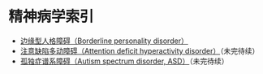 ﻿# 精神病学索引
- [边缘型人格障碍（Borderline personality disorder）](/psychiatry/BPD)
- [注意缺陷多动障碍（Attention deficit hyperactivity disorder）](/psychiatry/ADHD)（未完待续）
- [孤独症谱系障碍（Autism spectrum disorder, ASD）](/psychiatry/ASD)（未完待续）
